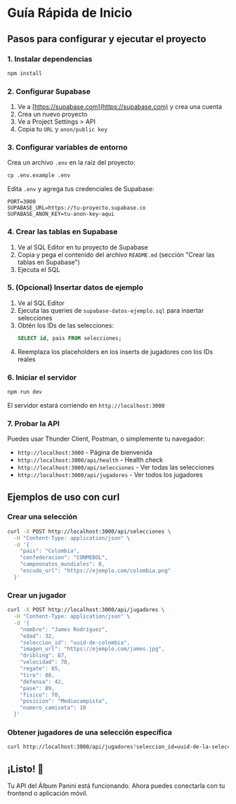 # Guía Rápida de Inicio

## Pasos para configurar y ejecutar el proyecto

### 1. Instalar dependencias

```bash
npm install
```

### 2. Configurar Supabase

1. Ve a [https://supabase.com](https://supabase.com) y crea una cuenta
2. Crea un nuevo proyecto
3. Ve a Project Settings > API
4. Copia tu `URL` y `anon/public key`

### 3. Configurar variables de entorno

Crea un archivo `.env` en la raíz del proyecto:

```bash
cp .env.example .env
```

Edita `.env` y agrega tus credenciales de Supabase:

```env
PORT=3000
SUPABASE_URL=https://tu-proyecto.supabase.co
SUPABASE_ANON_KEY=tu-anon-key-aqui
```

### 4. Crear las tablas en Supabase

1. Ve al SQL Editor en tu proyecto de Supabase
2. Copia y pega el contenido del archivo `README.md` (sección "Crear las tablas en Supabase")
3. Ejecuta el SQL

### 5. (Opcional) Insertar datos de ejemplo

1. Ve al SQL Editor
2. Ejecuta las queries de `supabase-datos-ejemplo.sql` para insertar selecciones
3. Obtén los IDs de las selecciones:
   ```sql
   SELECT id, pais FROM selecciones;
   ```
4. Reemplaza los placeholders en los inserts de jugadores con los IDs reales

### 6. Iniciar el servidor

```bash
npm run dev
```

El servidor estará corriendo en `http://localhost:3000`

### 7. Probar la API

Puedes usar Thunder Client, Postman, o simplemente tu navegador:

- `http://localhost:3000` - Página de bienvenida
- `http://localhost:3000/api/health` - Health check
- `http://localhost:3000/api/selecciones` - Ver todas las selecciones
- `http://localhost:3000/api/jugadores` - Ver todos los jugadores

## Ejemplos de uso con curl

### Crear una selección
```bash
curl -X POST http://localhost:3000/api/selecciones \
  -H "Content-Type: application/json" \
  -d '{
    "pais": "Colombia",
    "confederacion": "CONMEBOL",
    "campeonatos_mundiales": 0,
    "escudo_url": "https://ejemplo.com/colombia.png"
  }'
```

### Crear un jugador
```bash
curl -X POST http://localhost:3000/api/jugadores \
  -H "Content-Type: application/json" \
  -d '{
    "nombre": "James Rodríguez",
    "edad": 32,
    "seleccion_id": "uuid-de-colombia",
    "imagen_url": "https://ejemplo.com/james.jpg",
    "dribling": 87,
    "velocidad": 78,
    "regate": 85,
    "tiro": 88,
    "defensa": 42,
    "pase": 89,
    "fisico": 70,
    "posicion": "Mediocampista",
    "numero_camiseta": 10
  }'
```

### Obtener jugadores de una selección específica
```bash
curl http://localhost:3000/api/jugadores?seleccion_id=uuid-de-la-seleccion
```

## ¡Listo! 🎉

Tu API del Álbum Panini está funcionando. Ahora puedes conectarla con tu frontend o aplicación móvil.
